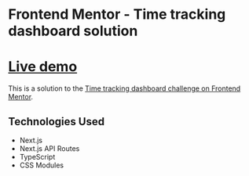 # Frontend Mentor - Time tracking dashboard solution

# [Live demo](https://time-tracking-dashboard-frontendmentor-gamma.vercel.app/)

This is a solution to the [Time tracking dashboard challenge on Frontend Mentor](https://www.frontendmentor.io/challenges/time-tracking-dashboard-UIQ7167Jw). 

## Technologies Used
- Next.js
- Next.js API Routes
- TypeScript
- CSS Modules
